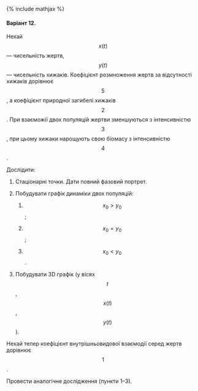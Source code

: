 {% include mathjax %}

#### Варіант 12.

Нехай $$x(t)$$ &mdash; чисельність жертв, $$y(t)$$ &mdash; чисельність хижаків. Коефіцієнт розмноження жертв за відсутності хижаків дорівнює $$5$$, а коефіцієнт природної загибелі хижаків $$2$$. При взаєможії двох популяцій жертви зменшуються з інтенсивністю $$3$$, при цьому хижаки нарощують свою біомасу з інтенсивністю $$4$$.

Дослідити:

1. Стаціонарні точки. Дати повний фазовий портрет.

2. Побудувати графік динаміки двох популяцій:

	1. $$x_0 > y_0$$;

	2. $$x_0 = y_0$$;

	3. $$x_0 < y_0$$.

3. Побудувати 3D графік (у вісях $$t$$, $$x(t)$$, $$y(t)$$).

Нехай тепер коефіцієнт внутрішньовидової взаємодії серед жертв дорівнює $$1$$.

Провести аналогічне дослідження (пункти 1&ndash;3).
